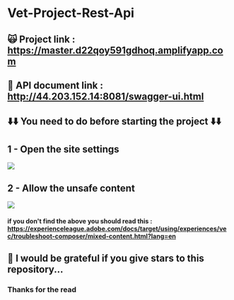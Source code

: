 # Vet-Project-Rest-Api

## 🙀 Project link : https://master.d22qoy591gdhoq.amplifyapp.com
## 🐶 API document link : http://44.203.152.14:8081/swagger-ui.html

## ⬇️⬇️ You need to do before starting the project ⬇️⬇️

## 1 - Open the site settings
<img src="https://res.cloudinary.com/dbzf16o0x/image/upload/v1663327276/git/Ads%C4%B1z_fdlm9p.png"/>

## 2 - Allow the unsafe content
<img src="https://res.cloudinary.com/dbzf16o0x/image/upload/v1663327276/git/s_rrj9yh.png"/>

#### if you don't find the above you should read this : https://experienceleague.adobe.com/docs/target/using/experiences/vec/troubleshoot-composer/mixed-content.html?lang=en


## 🌟 I would be grateful if you give stars to this repository...

### Thanks for the read


